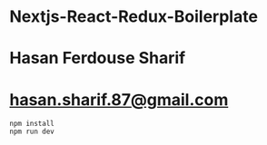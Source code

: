 # Nextjs-React-Redux-Boilerplate
# Hasan Ferdouse Sharif
# hasan.sharif.87@gmail.com

```
npm install
npm run dev
```

